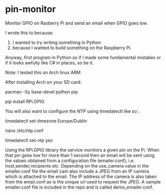 pin-monitor
===========

Monitor GPIO on Rasberry Pi and send an email when GPIO goes low.

I wrote this to because: 
 1. I wanted to try writing something in Python 
 2. because I wanted to build something on the Raspberry Pi.

Anyway, first program in Python so if I made some fundamental mistakes or if it looks awfully like C# in places, so be it.

Note: I tested this on Arch linux ARM 

After installing Arch on your SD card:

pacman -Sy base-devel python pip

pip install RPi.GPIO 

You will also want to configure the NTP using timedatectl like so :

timedatectl set-timezone Europe/Dublin 

nano /etc/ntp.conf 

timedatectl set-ntp yes 

Using the RPi.GPIO library the service monitors a given pin on the Pi. When that pin goes low for more than 1 second then an email will be sent using the values obtained from a configuration file (emailer.conf), i.e. host,sender,recipients etc. Depending on the use_camera value in the emailer.conf file the email cam also include a JPEG from an IP camera which is attached to the email. The IP address of the camera is also taken from the email.conf as is the unique url used to request the JPEG.
A sample emailer.conf file is included in the repo and is called demo_emailer.conf.
